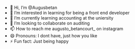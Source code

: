- 👋 Hi, I’m @Augusbetan
- 👀 I’m interested in learning for being a front end developer
- 🌱 I’m currently learning accounting at the uniersity
- 💞️ I’m looking to collaborate on auditing
- 📫 How to reach me augusto_betancourt_ on instagram
- 😄 Pronouns: I dont have, just how you like
- ⚡ Fun fact: Just being happy

<!---
Augusbetan/Augusbetan is a ✨ special ✨ repository because its `README.md` (this file) appears on your GitHub profile.
You can click the Preview link to take a look at your changes.
--->
